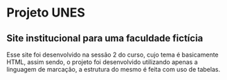 # Projeto UNES

## Site institucional para uma faculdade fictícia

Esse site foi desenvolvido na sessão 2 do curso, cujo tema é basicamente HTML, assim sendo, o projeto foi desenvolvido utilizando apenas a linguagem de marcação, a estrutura do mesmo é feita com uso de tabelas.